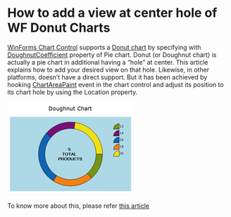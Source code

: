 # How to add a view at center hole of WF Donut Charts
[WinForms Chart Control](https://help.syncfusion.com/windowsforms/chart/getting-started) supports a [Donut chart](https://help.syncfusion.com/windowsforms/chart/chart-types#doughnut-chart) by specifying with [DoughnutCoefficient](https://help.syncfusion.com/cr/windowsforms/Syncfusion.Windows.Forms.Chart.ChartPieConfigItem.html#Syncfusion_Windows_Forms_Chart_ChartPieConfigItem_DoughnutCoeficient) property of Pie chart.  Donut (or Doughnut chart) is actually a pie chart in additional having a “hole” at center. This article explains how to add your desired view on that hole. 
Likewise, in other platforms, doesn’t have a direct support. But it has been achieved by hooking [ChartAreaPaint](https://help.syncfusion.com/cr/windowsforms/Syncfusion.Windows.Forms.Chart.ChartControl.html#Syncfusion_Windows_Forms_Chart_ChartControl_ChartAreaPaint) event in the chart control and adjust its position to its chart hole by using the Location property.

![](https://github.com/SyncfusionExamples/How-to-add-a-view-at-center-hole-of-WF-Donut-Charts/blob/main/Center_View_of_Donut_Chart.png)

To know more about this, please refer [this article](https://www.syncfusion.com/kb/12484/?utm_medium=listing&utm_source=github-examples)
